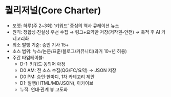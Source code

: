 # 퀄리저널(Core Charter)
- 포맷: 하루(주 2~3회) ‘키워드’ 중심의 역사 큐레이션 뉴스
- 원칙: 정합성·진실성 우선 수집 → 링크+요약만 저장(저작권-안전) → 축적 후 AI 카테고리화
- 최소 발행 기준: 승인 기사 15+
- 소스 범위: 뉴스/논문/표준/블로그/커뮤니티(과거 10+년 허용)
- 주간 타임테이블:
  - D-1: 키워드·동의어 확정
  - D0 AM: 전 소스 수집(QG/FC/요약) → JSON 저장
  - D0 PM: 승인·한마디, 1차 카테고리 제안
  - D1: 발행(HTML/MD/JSON), 아카이브
  - 누적: 연대·관계 뷰 고도화
